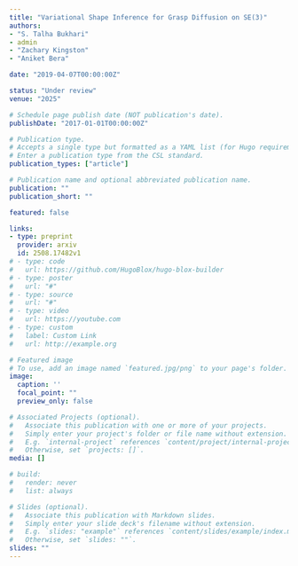 ```yaml
---
title: "Variational Shape Inference for Grasp Diffusion on SE(3)"
authors:
- "S. Talha Bukhari"
- admin
- "Zachary Kingston"
- "Aniket Bera"

date: "2019-04-07T00:00:00Z"

status: "Under review"
venue: "2025"

# Schedule page publish date (NOT publication's date).
publishDate: "2017-01-01T00:00:00Z"

# Publication type.
# Accepts a single type but formatted as a YAML list (for Hugo requirements).
# Enter a publication type from the CSL standard.
publication_types: ["article"]

# Publication name and optional abbreviated publication name.
publication: ""
publication_short: ""

featured: false

links:
- type: preprint
  provider: arxiv
  id: 2508.17482v1
# - type: code
#   url: https://github.com/HugoBlox/hugo-blox-builder
# - type: poster
#   url: "#"
# - type: source
#   url: "#"
# - type: video
#   url: https://youtube.com
# - type: custom
#   label: Custom Link
#   url: http://example.org

# Featured image
# To use, add an image named `featured.jpg/png` to your page's folder. 
image:
  caption: ''
  focal_point: ""
  preview_only: false

# Associated Projects (optional).
#   Associate this publication with one or more of your projects.
#   Simply enter your project's folder or file name without extension.
#   E.g. `internal-project` references `content/project/internal-project/index.md`.
#   Otherwise, set `projects: []`.
media: []

# build:
#   render: never
#   list: always

# Slides (optional).
#   Associate this publication with Markdown slides.
#   Simply enter your slide deck's filename without extension.
#   E.g. `slides: "example"` references `content/slides/example/index.md`.
#   Otherwise, set `slides: ""`.
slides: ""
---
```

